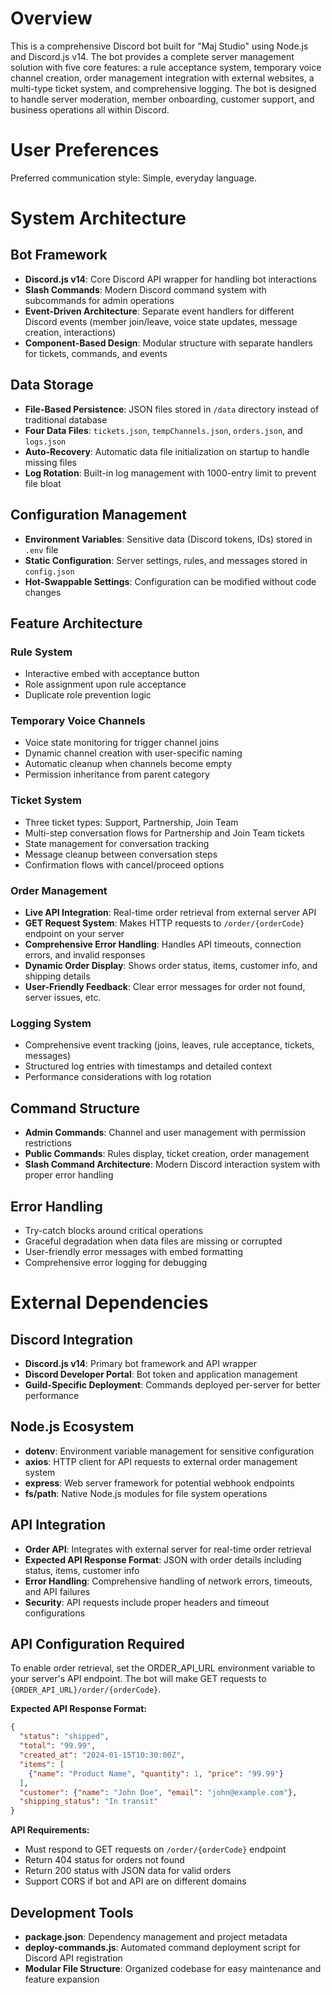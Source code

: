 # Overview

This is a comprehensive Discord bot built for "Maj Studio" using Node.js and Discord.js v14. The bot provides a complete server management solution with five core features: a rule acceptance system, temporary voice channel creation, order management integration with external websites, a multi-type ticket system, and comprehensive logging. The bot is designed to handle server moderation, member onboarding, customer support, and business operations all within Discord.

# User Preferences

Preferred communication style: Simple, everyday language.

# System Architecture

## Bot Framework
- **Discord.js v14**: Core Discord API wrapper for handling bot interactions
- **Slash Commands**: Modern Discord command system with subcommands for admin operations
- **Event-Driven Architecture**: Separate event handlers for different Discord events (member join/leave, voice state updates, message creation, interactions)
- **Component-Based Design**: Modular structure with separate handlers for tickets, commands, and events

## Data Storage
- **File-Based Persistence**: JSON files stored in `/data` directory instead of traditional database
- **Four Data Files**: `tickets.json`, `tempChannels.json`, `orders.json`, and `logs.json`
- **Auto-Recovery**: Automatic data file initialization on startup to handle missing files
- **Log Rotation**: Built-in log management with 1000-entry limit to prevent file bloat

## Configuration Management
- **Environment Variables**: Sensitive data (Discord tokens, IDs) stored in `.env` file
- **Static Configuration**: Server settings, rules, and messages stored in `config.json`
- **Hot-Swappable Settings**: Configuration can be modified without code changes

## Feature Architecture

### Rule System
- Interactive embed with acceptance button
- Role assignment upon rule acceptance
- Duplicate role prevention logic

### Temporary Voice Channels
- Voice state monitoring for trigger channel joins
- Dynamic channel creation with user-specific naming
- Automatic cleanup when channels become empty
- Permission inheritance from parent category

### Ticket System
- Three ticket types: Support, Partnership, Join Team
- Multi-step conversation flows for Partnership and Join Team tickets
- State management for conversation tracking
- Message cleanup between conversation steps
- Confirmation flows with cancel/proceed options

### Order Management
- **Live API Integration**: Real-time order retrieval from external server API
- **GET Request System**: Makes HTTP requests to `/order/{orderCode}` endpoint on your server
- **Comprehensive Error Handling**: Handles API timeouts, connection errors, and invalid responses
- **Dynamic Order Display**: Shows order status, items, customer info, and shipping details
- **User-Friendly Feedback**: Clear error messages for order not found, server issues, etc.

### Logging System
- Comprehensive event tracking (joins, leaves, rule acceptance, tickets, messages)
- Structured log entries with timestamps and detailed context
- Performance considerations with log rotation

## Command Structure
- **Admin Commands**: Channel and user management with permission restrictions
- **Public Commands**: Rules display, ticket creation, order management
- **Slash Command Architecture**: Modern Discord interaction system with proper error handling

## Error Handling
- Try-catch blocks around critical operations
- Graceful degradation when data files are missing or corrupted
- User-friendly error messages with embed formatting
- Comprehensive error logging for debugging

# External Dependencies

## Discord Integration
- **Discord.js v14**: Primary bot framework and API wrapper
- **Discord Developer Portal**: Bot token and application management
- **Guild-Specific Deployment**: Commands deployed per-server for better performance

## Node.js Ecosystem
- **dotenv**: Environment variable management for sensitive configuration
- **axios**: HTTP client for API requests to external order management system
- **express**: Web server framework for potential webhook endpoints
- **fs/path**: Native Node.js modules for file system operations

## API Integration
- **Order API**: Integrates with external server for real-time order retrieval
- **Expected API Response Format**: JSON with order details including status, items, customer info
- **Error Handling**: Comprehensive handling of network errors, timeouts, and API failures
- **Security**: API requests include proper headers and timeout configurations

## API Configuration Required
To enable order retrieval, set the ORDER_API_URL environment variable to your server's API endpoint. The bot will make GET requests to `{ORDER_API_URL}/order/{orderCode}`.

**Expected API Response Format:**
```json
{
  "status": "shipped",
  "total": "99.99",
  "created_at": "2024-01-15T10:30:00Z",
  "items": [
    {"name": "Product Name", "quantity": 1, "price": "99.99"}
  ],
  "customer": {"name": "John Doe", "email": "john@example.com"},
  "shipping_status": "In transit"
}
```

**API Requirements:**
- Must respond to GET requests on `/order/{orderCode}` endpoint
- Return 404 status for orders not found
- Return 200 status with JSON data for valid orders
- Support CORS if bot and API are on different domains

## Development Tools
- **package.json**: Dependency management and project metadata
- **deploy-commands.js**: Automated command deployment script for Discord API registration
- **Modular File Structure**: Organized codebase for easy maintenance and feature expansion